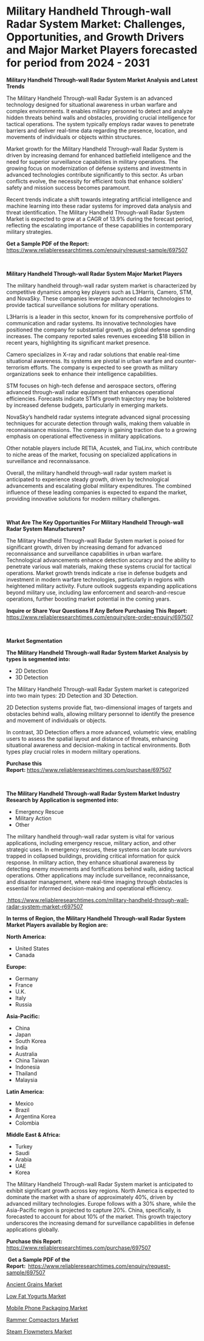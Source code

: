<p><h1>Military Handheld Through-wall Radar System Market: Challenges, Opportunities, and Growth Drivers and Major Market Players forecasted for period from 2024 - 2031</h1></p><p><strong>Military Handheld Through-wall Radar System Market Analysis and Latest Trends</strong></p>
<p><p>The Military Handheld Through-wall Radar System is an advanced technology designed for situational awareness in urban warfare and complex environments. It enables military personnel to detect and analyze hidden threats behind walls and obstacles, providing crucial intelligence for tactical operations. The system typically employs radar waves to penetrate barriers and deliver real-time data regarding the presence, location, and movements of individuals or objects within structures.</p><p>Market growth for the Military Handheld Through-wall Radar System is driven by increasing demand for enhanced battlefield intelligence and the need for superior surveillance capabilities in military operations. The growing focus on modernization of defense systems and investments in advanced technologies contribute significantly to this sector. As urban conflicts evolve, the necessity for efficient tools that enhance soldiers' safety and mission success becomes paramount.</p><p>Recent trends indicate a shift towards integrating artificial intelligence and machine learning into these radar systems for improved data analysis and threat identification. The Military Handheld Through-wall Radar System Market is expected to grow at a CAGR of 13.9% during the forecast period, reflecting the escalating importance of these capabilities in contemporary military strategies.</p></p>
<p><strong>Get a Sample PDF of the Report:&nbsp;</strong> <a href="https://www.reliableresearchtimes.com/enquiry/request-sample/697507?utm_campaign=1266&utm_medium=2&utm_source=Github&utm_content=ia&utm_term=29092024&utm_id=military-handheld-through-wall-radar-system">https://www.reliableresearchtimes.com/enquiry/request-sample/697507</a></p>
<p>&nbsp;</p>
<p><strong>Military Handheld Through-wall Radar System Major Market Players</strong></p>
<p><p>The military handheld through-wall radar system market is characterized by competitive dynamics among key players such as L3Harris, Camero, STM, and NovaSky. These companies leverage advanced radar technologies to provide tactical surveillance solutions for military operations.</p><p>L3Harris is a leader in this sector, known for its comprehensive portfolio of communication and radar systems. Its innovative technologies have positioned the company for substantial growth, as global defense spending increases. The company reported sales revenues exceeding $18 billion in recent years, highlighting its significant market presence.</p><p>Camero specializes in X-ray and radar solutions that enable real-time situational awareness. Its systems are pivotal in urban warfare and counter-terrorism efforts. The company is expected to see growth as military organizations seek to enhance their intelligence capabilities.</p><p>STM focuses on high-tech defense and aerospace sectors, offering advanced through-wall radar equipment that enhances operational efficiencies. Forecasts indicate STM’s growth trajectory may be bolstered by increased defense budgets, particularly in emerging markets.</p><p>NovaSky’s handheld radar systems integrate advanced signal processing techniques for accurate detection through walls, making them valuable in reconnaissance missions. The company is gaining traction due to a growing emphasis on operational effectiveness in military applications.</p><p>Other notable players include RETIA, Acustek, and TiaLinx, which contribute to niche areas of the market, focusing on specialized applications in surveillance and reconnaissance. </p><p>Overall, the military handheld through-wall radar system market is anticipated to experience steady growth, driven by technological advancements and escalating global military expenditures. The combined influence of these leading companies is expected to expand the market, providing innovative solutions for modern military challenges.</p></p>
<p>&nbsp;</p>
<p><strong>What Are The Key Opportunities For Military Handheld Through-wall Radar System Manufacturers?</strong></p>
<p><p>The Military Handheld Through-wall Radar System market is poised for significant growth, driven by increasing demand for advanced reconnaissance and surveillance capabilities in urban warfare. Technological advancements enhance detection accuracy and the ability to penetrate various wall materials, making these systems crucial for tactical operations. Market growth trends indicate a rise in defense budgets and investment in modern warfare technologies, particularly in regions with heightened military activity. Future outlook suggests expanding applications beyond military use, including law enforcement and search-and-rescue operations, further boosting market potential in the coming years.</p></p>
<p><strong>Inquire or Share Your Questions If Any Before Purchasing This Report:</strong> <a href="https://www.reliableresearchtimes.com/enquiry/pre-order-enquiry/697507?utm_campaign=1266&utm_medium=2&utm_source=Github&utm_content=ia&utm_term=29092024&utm_id=military-handheld-through-wall-radar-system">https://www.reliableresearchtimes.com/enquiry/pre-order-enquiry/697507</a></p>
<p>&nbsp;</p>
<p><strong>Market Segmentation</strong></p>
<p><strong>The Military Handheld Through-wall Radar System Market Analysis by types is segmented into:</strong></p>
<p><ul><li>2D Detection</li><li>3D Detection</li></ul></p>
<p><p>The Military Handheld Through-wall Radar System market is categorized into two main types: 2D Detection and 3D Detection. </p><p>2D Detection systems provide flat, two-dimensional images of targets and obstacles behind walls, allowing military personnel to identify the presence and movement of individuals or objects. </p><p>In contrast, 3D Detection offers a more advanced, volumetric view, enabling users to assess the spatial layout and distance of threats, enhancing situational awareness and decision-making in tactical environments. Both types play crucial roles in modern military operations.</p></p>
<p><strong>Purchase this Report:&nbsp;</strong><a href="https://www.reliableresearchtimes.com/purchase/697507?utm_campaign=1266&utm_medium=2&utm_source=Github&utm_content=ia&utm_term=29092024&utm_id=military-handheld-through-wall-radar-system">https://www.reliableresearchtimes.com/purchase/697507</a></p>
<p>&nbsp;</p>
<p><strong>The Military Handheld Through-wall Radar System Market Industry Research by Application is segmented into:</strong></p>
<p><ul><li>Emergency Rescue</li><li>Military Action</li><li>Other</li></ul></p>
<p><p>The military handheld through-wall radar system is vital for various applications, including emergency rescue, military action, and other strategic uses. In emergency rescues, these systems can locate survivors trapped in collapsed buildings, providing critical information for quick response. In military action, they enhance situational awareness by detecting enemy movements and fortifications behind walls, aiding tactical operations. Other applications may include surveillance, reconnaissance, and disaster management, where real-time imaging through obstacles is essential for informed decision-making and operational efficiency.</p></p>
<p><a href="https://www.reliableresearchtimes.com/military-handheld-through-wall-radar-system-market-r697507?utm_campaign=1266&utm_medium=2&utm_source=Github&utm_content=ia&utm_term=29092024&utm_id=military-handheld-through-wall-radar-system">&nbsp;https://www.reliableresearchtimes.com/military-handheld-through-wall-radar-system-market-r697507</a></p>
<p><strong>In terms of Region, the Military Handheld Through-wall Radar System Market Players available by Region are:</strong></p>
<p>
    <p> <strong> North America: </strong>
        <ul>
            <li>United States</li>
            <li>Canada</li>
        </ul>
        </p> 
    <p> <strong> Europe: </strong>
        <ul>
            <li>Germany</li>
            <li>France</li>
            <li>U.K.</li>
            <li>Italy</li>
            <li>Russia</li>
        </ul>
        </p> 
    <p> <strong> Asia-Pacific: </strong>
        <ul>
            <li>China</li>
            <li>Japan</li>
            <li>South Korea</li>
            <li>India</li>
            <li>Australia</li>
            <li>China Taiwan</li>
            <li>Indonesia</li>
            <li>Thailand</li>
            <li>Malaysia</li>
        </ul>
        </p> 
    <p> <strong> Latin America: </strong>
        <ul>
            <li>Mexico</li>
            <li>Brazil</li>
            <li>Argentina Korea</li>
            <li>Colombia</li>
        </ul>
        </p> 
    <p> <strong> Middle East & Africa: </strong>
        <ul>
            <li>Turkey</li>
            <li>Saudi</li>
            <li>Arabia</li>
            <li>UAE</li>
            <li>Korea</li>
        </ul>
    </p>
    </p>
<p><p>The Military Handheld Through-wall Radar System market is anticipated to exhibit significant growth across key regions. North America is expected to dominate the market with a share of approximately 40%, driven by advanced military technologies. Europe follows with a 30% share, while the Asia-Pacific region is projected to capture 20%. China, specifically, is forecasted to account for about 10% of the market. This growth trajectory underscores the increasing demand for surveillance capabilities in defense applications globally.</p></p>
<p><strong>Purchase this Report: </strong><a href="https://www.reliableresearchtimes.com/purchase/697507?utm_campaign=1266&utm_medium=2&utm_source=Github&utm_content=ia&utm_term=29092024&utm_id=military-handheld-through-wall-radar-system">https://www.reliableresearchtimes.com/purchase/697507</a></p>
<p>&nbsp;<strong>Get a Sample PDF of the Report:&nbsp;&nbsp;</strong><a href="https://www.reliableresearchtimes.com/enquiry/request-sample/697507?utm_campaign=1266&utm_medium=2&utm_source=Github&utm_content=ia&utm_term=29092024&utm_id=military-handheld-through-wall-radar-system">https://www.reliableresearchtimes.com/enquiry/request-sample/697507</a></p>
<p><strong></strong></p>
<p><p><a href="https://issuu.com/reportprime-2/docs/ancient-grains-market-size-2030.ppt_a501b30aa4d170?utm_campaign=1266&utm_medium=2&utm_source=Github&utm_content=ia&utm_term=29092024&utm_id=military-handheld-through-wall-radar-system">Ancient Grains Market</a></p><p><a href="https://issuu.com/reportprime-2/docs/low-fat-yogurts-market-size-2030.pp_3e619654c22d81?utm_campaign=1266&utm_medium=2&utm_source=Github&utm_content=ia&utm_term=29092024&utm_id=military-handheld-through-wall-radar-system">Low Fat Yogurts Market</a></p><p><a href="https://www.linkedin.com/pulse/global-mobile-phone-packaging-market-trends-insights-tt5yc?utm_campaign=1266&utm_medium=2&utm_source=Github&utm_content=ia&utm_term=29092024&utm_id=military-handheld-through-wall-radar-system">Mobile Phone Packaging Market</a></p><p><a href="https://www.linkedin.com/pulse/global-rammer-compactors-market-focus-product-type-heavy-compactorlight-wyrpe?utm_campaign=1266&utm_medium=2&utm_source=Github&utm_content=ia&utm_term=29092024&utm_id=military-handheld-through-wall-radar-system">Rammer Compactors Market</a></p><p><a href="https://www.linkedin.com/pulse/emerging-steam-flowmeters-market-opportunities-analysis-investors-iisfe?utm_campaign=1266&utm_medium=2&utm_source=Github&utm_content=ia&utm_term=29092024&utm_id=military-handheld-through-wall-radar-system">Steam Flowmeters Market</a></p></p>